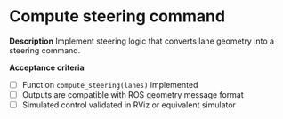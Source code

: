 # Compute steering command

**Description**
Implement steering logic that converts lane geometry into a steering command.

**Acceptance criteria**
- [ ] Function `compute_steering(lanes)` implemented
- [ ] Outputs are compatible with ROS geometry message format
- [ ] Simulated control validated in RViz or equivalent simulator
